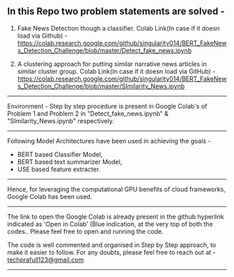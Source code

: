 In this Repo two problem statements are solved - 
-----------------------------------------------

1) Fake News Detection though a classifier.
Colab Link(In case if it doesn load via Github) -
https://colab.research.google.com/github/singularity014/BERT_FakeNews_Detection_Challenge/blob/master/Detect_fake_news.ipynb

2) A clustering approach for putting similar narrative news articles in similar cluster group.
Colab Link(In case if it doesn load via GitHub) - https://colab.research.google.com/github/singularity014/BERT_FakeNews_Detection_Challenge/blob/master/SImilarity_News.ipynb

---------------------------------------------------------------------------------------------------------------------------
Environment - 
Step by step procedure is present in Google Colab's of
Problem 1 and Problem 2 in "Detect_fake_news.ipynb" & "SImilarity_News.ipynb" respectively.

---------------------------------------------------------------------------------------------------------------------------
Following Model Architectures have been used in achieving the goals - 
- BERT based Classifier Model, 
- BERT based text summarizer Model,
- USE based feature extracter.
---------------------------------------------------------------------------------------------------------------------------

Hence, for leveraging the computational GPU benefits of cloud frameworks,
Google Colab has been used.

---------------------------------------------------------------------------------------------------------------------------

The link to open the Google Colab is already present in the github hyperlink indicated
as 'Open in Colab' (Blue indication, at the very top of both the codes..
Please feel free to open and running the code. 

The code is well commented and organised in Step by Step approach, to make it easier to follow.
For any doubts, please feel free to reach out at  - techprafull123@gmail.com

---------------------------------------------------------------------------------------------------------------------------
